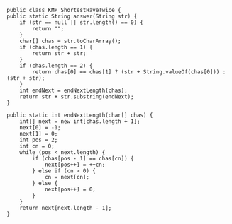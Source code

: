     public class KMP_ShortestHaveTwice {
	public static String answer(String str) {
		if (str == null || str.length() == 0) {
			return "";
		}
		char[] chas = str.toCharArray();
		if (chas.length == 1) {
			return str + str;
		}
		if (chas.length == 2) {
			return chas[0] == chas[1] ? (str + String.valueOf(chas[0])) : (str + str);
		}
		int endNext = endNextLength(chas);
		return str + str.substring(endNext);
	}

	public static int endNextLength(char[] chas) {
		int[] next = new int[chas.length + 1];
		next[0] = -1;
		next[1] = 0;
		int pos = 2;
		int cn = 0;
		while (pos < next.length) {
			if (chas[pos - 1] == chas[cn]) {
				next[pos++] = ++cn;
			} else if (cn > 0) {
				cn = next[cn];
			} else {
				next[pos++] = 0;
			}
		}
		return next[next.length - 1];
	}
